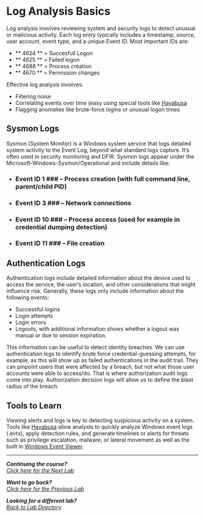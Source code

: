 # Log Analysis Basics

Log analysis involves reviewing system and security logs to detect unusual or malicious activity. Each log entry typically includes a timestamp, source, user account, event type, and a unique Event ID.
Most important IDs are:
- ** 4624 ** = Succesfull Logon
- ** 4625 ** = Failed logon
- ** 4688 ** = Process creation
- ** 4670 ** = Permission changes

Effective log analysis involves:
- Filtering noise
- Correlating events over time (easy using special tools like [Hayabusa](/courseFiles/tools/Hayabusa.md)
- Flagging anomalies like brute-force logins or unusual logon times



## Sysmon Logs
Sysmon (System Monitor) is a Windows system service that logs detailed system activity to the Event Log, beyond what standard logs capture. It’s often used in security monitoring and DFIR.
Sysmon logs appear under the Microsoft-Windows-Sysmon/Operational and include details like:
- ### Event ID 1 ### – Process creation (with full command line, parent/child PID)
- ### Event ID 3 ### – Network connections
- ### Event ID 10 ### – Process access (used for example in credential dumping detection)
- ### Event ID 11 ### – File creation



## Authentication Logs
Authentication logs include detailed information about the device used to access the service, the user’s location, and other considerations that might influence risk. Generally, these logs only include information about the following events:

- Successful logins
- Login attempts
- Login errors
- Logouts, with additional information shows whether a logout was manual or due to session expiration.

This information can be useful to detect identity breaches. We can use authentication logs to identify brute force credential-guessing attempts, for example, as this will show up as failed authentications in the audit trail. They can pinpoint users that were affected by a breach, but not what those user accounts were able to access/do. That is where authorization audit logs come into play. Authorization decision logs will allow us to define the blast radius of the breach.



## Tools to Learn
Viewing alerts and logs is key to detecting suspicious activity on a system. Tools like [Hayabusa](/courseFiles/tools/Hayabusa.md) allow analysts to quickly analyze Windows event logs (.evtx), apply detection rules, and generate timelines or alerts for threats such as privilege escalation, malware, or lateral movement as well as the built in [Windows Event Viewer](/courseFiles/tools/WinEventViewer.md).


***                                                       

<b><i>Continuing the course?</b>
</br>
[Click here for the Next Lab](/courseFiles/toolsAndPlatforms/toolsAndPlatforms.md)</i>

<b><i>Want to go back?</b>
</br>
[Click here for the Previous Lab](/courseFiles/welcome/welcome.md)

<b><i>Looking for a different lab? </b></br>[Back to Lab Directory](/coursenavigation.md)</i>
